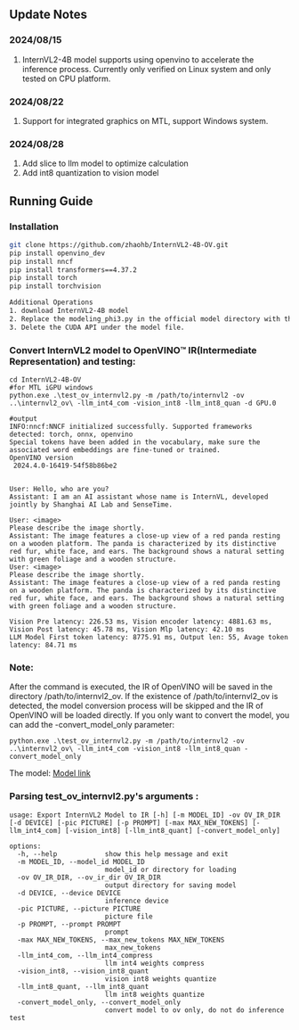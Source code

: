 ## Update Notes
### 2024/08/15
1. InternVL2-4B model supports using openvino to accelerate the inference process. Currently only verified on Linux system and only tested on CPU platform.
### 2024/08/22
1. Support for integrated graphics on MTL, support Windows system.
### 2024/08/28
1. Add slice to llm model to optimize calculation
2. Add int8 quantization to vision model

## Running Guide
### Installation


```bash
git clone https://github.com/zhaohb/InternVL2-4B-OV.git
pip install openvino_dev 
pip install nncf
pip install transformers==4.37.2
pip install torch
pip install torchvision

Additional Operations
1. download InternVL2-4B model
2. Replace the modeling_phi3.py in the official model directory with the modeling_phi3.py in this project.
3. Delete the CUDA API under the model file.
```
### Convert InternVL2 model to OpenVINO™ IR(Intermediate Representation) and testing:
```shell
cd InternVL2-4B-OV
#for MTL iGPU windows
python.exe .\test_ov_internvl2.py -m /path/to/internvl2 -ov ..\internvl2_ov\ -llm_int4_com -vision_int8 -llm_int8_quan -d GPU.0

#output
INFO:nncf:NNCF initialized successfully. Supported frameworks detected: torch, onnx, openvino
Special tokens have been added in the vocabulary, make sure the associated word embeddings are fine-tuned or trained.
OpenVINO version 
 2024.4.0-16419-54f58b86be2


User: Hello, who are you?
Assistant: I am an AI assistant whose name is InternVL, developed jointly by Shanghai AI Lab and SenseTime.

User: <image>
Please describe the image shortly.
Assistant: The image features a close-up view of a red panda resting on a wooden platform. The panda is characterized by its distinctive red fur, white face, and ears. The background shows a natural setting with green foliage and a wooden structure.
User: <image>
Please describe the image shortly.
Assistant: The image features a close-up view of a red panda resting on a wooden platform. The panda is characterized by its distinctive red fur, white face, and ears. The background shows a natural setting with green foliage and a wooden structure.

Vision Pre latency: 226.53 ms, Vision encoder latency: 4881.63 ms, Vision Post latency: 45.78 ms, Vision Mlp latency: 42.10 ms
LLM Model First token latency: 8775.91 ms, Output len: 55, Avage token latency: 84.71 ms
```
### Note:
After the command is executed, the IR of OpenVINO will be saved in the directory /path/to/internvl2_ov. If the existence of /path/to/internvl2_ov is detected, the model conversion process will be skipped and the IR of OpenVINO will be loaded directly.
If you only want to convert the model, you can add the -convert_model_only parameter:
```shell
python.exe .\test_ov_internvl2.py -m /path/to/internvl2 -ov ..\internvl2_ov\ -llm_int4_com -vision_int8 -llm_int8_quan -convert_model_only
```

The model: [Model link](https://hf-mirror.com/OpenGVLab/InternVL2-4B/tree/main)
### Parsing test_ov_internvl2.py's arguments :
```shell
usage: Export InternVL2 Model to IR [-h] [-m MODEL_ID] -ov OV_IR_DIR [-d DEVICE] [-pic PICTURE] [-p PROMPT] [-max MAX_NEW_TOKENS] [-llm_int4_com] [-vision_int8] [-llm_int8_quant] [-convert_model_only]

options:
  -h, --help            show this help message and exit
  -m MODEL_ID, --model_id MODEL_ID
                        model_id or directory for loading
  -ov OV_IR_DIR, --ov_ir_dir OV_IR_DIR
                        output directory for saving model
  -d DEVICE, --device DEVICE
                        inference device
  -pic PICTURE, --picture PICTURE
                        picture file
  -p PROMPT, --prompt PROMPT
                        prompt
  -max MAX_NEW_TOKENS, --max_new_tokens MAX_NEW_TOKENS
                        max_new_tokens
  -llm_int4_com, --llm_int4_compress
                        llm int4 weights compress
  -vision_int8, --vision_int8_quant
                        vision int8 weights quantize
  -llm_int8_quant, --llm_int8_quant
                        llm int8 weights quantize
  -convert_model_only, --convert_model_only
                        convert model to ov only, do not do inference test
```
